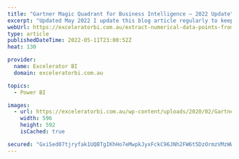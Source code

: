 ```yaml
---
title: "Gartner Magic Quadrant for Business Intelligence – 2022 Update"
excerpt: "Updated May 2022 I update this blog article regularly to keep track of how Microsoft is progressing on its strategic journey in building a world class BI platform.  Gartner released the 2022 magic quadrant for Business Intelligence in March 2022.  As expected (by me at least), Microsoft is continuing"
webUrl: https://exceleratorbi.com.au/extract-numerical-data-points-from-an-image/
type: article
publishedDateTime: 2022-05-11T23:00:52Z
heat: 130

provider:
  name: Excelerator BI
  domain: exceleratorbi.com.au

topics:
  - Power BI

images:
  - url: https://exceleratorbi.com.au/wp-content/uploads/2020/02/Gartner-2022.gif
    width: 596
    height: 592
    isCached: true

secured: "GxiSed07tjryfak1UQBTgIKhHo7eMwpkJyxFckC96JNh2FW6t5DzOrmzVMzWWAfHSvAFS+zoTN5PragmM47vTOLhClS2yZKfhKiAzRX+/vVaHB8jVboklB3t5vwJiVT20xDfv1zPpVPzHkoyl8zuXhKKGwIXJ2y7qGuCW8NK15hXfQlj9TdmZ+1PV3POuhrXaGJELfZ+vvOmdF7subR9dLhsQV5lDDxJ+jKvV9RLnPmiK8NiphdPpL9YdMEjSWdGoD81ZJxMqxJdmOFfXDkxeZEdpJSYSMBl0ZBhB/EqIE8F0o8GsOR8eJHxXsSM9nH20BgWTlPgOl+yUoOGEiSfBvKBSnwoEfo/TckjHnidc/Q=;fnc8YYR+L+MxF7BURV+nTw=="
---
```


